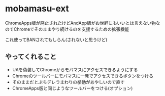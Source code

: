 # mobamasu-ext

ChromeApps版が廃止されたけどAndApp版がお世辞にもいいとは言えない物なのでChromeでそのままやり続けるのを支援するための拡張機能

これ使ってBANされてもしらん(されないと思うけど)

## やってくれること

* UAを偽装してChromeからモバマスにアクセスできるようにする
* Chromeのツールバーにモバマスに一発でアクセスできるボタンをつける
* そのままだとぷちデレラまわりの挙動があやしいので直す
* ChromeApps版と同じようなツールバーをつける(オプション)